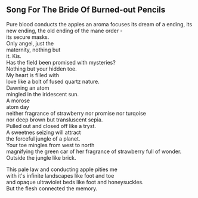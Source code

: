 Song For The Bride Of Burned-out Pencils
----------------------------------------
Pure blood conducts the apples an aroma focuses its dream of a ending, its new ending, the old ending of the mane order -  
its secure masks.  
Only angel, just the  
maternity, nothing but  
it. Kis.  
Has the field been promised with mysteries?  
Nothing but your hidden toe.  
My heart is filled with  
love like a bolt of fused quartz nature.  
Dawning an atom  
mingled in the iridescent sun.  
A morose  
atom day  
neither fragrance of strawberry nor promise nor turqoise  
nor deep brown but transluscent sepia.  
Pulled out and closed off like a tryst.  
A sweetnes seizing will attract  
the forceful jungle of a planet.  
Your toe mingles from west to north  
magnifying the green car of her fragrance of strawberry full of wonder.  
Outside the jungle like brick.  
  
This pale law and conducting apple pities me  
with it's infinite landscapes like foot and toe  
and opaque ultraviolet beds like foot and honeysuckles.  
But the flesh connected the memory.  
